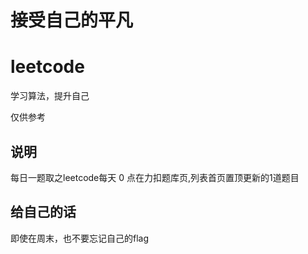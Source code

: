 # 接受自己的平凡

# leetcode

学习算法，提升自己


仅供参考
## 说明
每日一题取之leetcode每天 0 点在力扣题库页,列表首页置顶更新的1道题目

## 给自己的话
即使在周末，也不要忘记自己的flag

